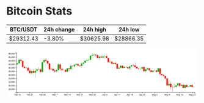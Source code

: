# Bitcoin Stats

BTC/USDT|24h change|24h high|24h low|
|---|---|---|---|
|$29312.43|-3.80%|$30625.98|$28866.35|

<img src="./chart.svg">
